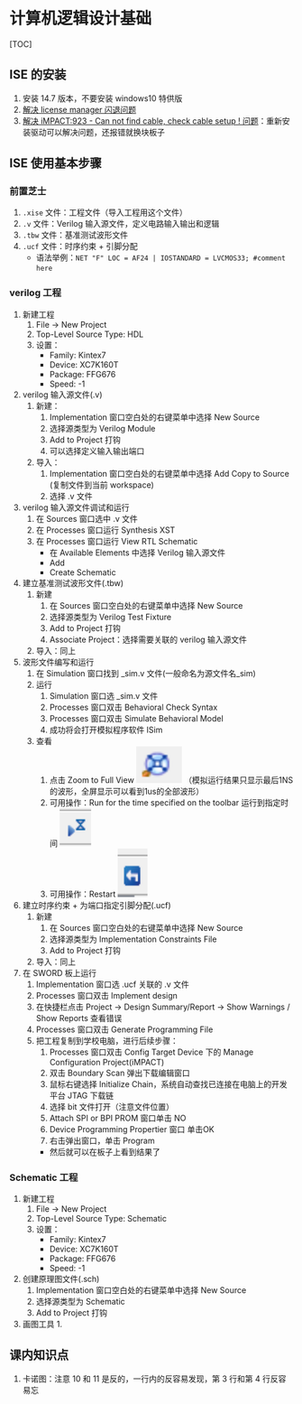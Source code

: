 # 计算机逻辑设计基础

[TOC]

## ISE 的安装

1. 安装 14.7 版本，不要安装 windows10 特供版
2. [解决 license manager 闪退问题](https://blog.csdn.net/qq_43066051/article/details/108695253)
3. [解决 iMPACT:923 - Can not find cable, check cable setup ! 问题](https://blog.csdn.net/qq_24815615/article/details/80382184)：重新安装驱动可以解决问题，还报错就换块板子

## ISE 使用基本步骤

### 前置芝士

1. `.xise` 文件：工程文件（导入工程用这个文件）
2. `.v` 文件：Verilog 输入源文件，定义电路输入输出和逻辑
3. `.tbw` 文件：基准测试波形文件
4. `.ucf` 文件：时序约束 + 引脚分配
    - 语法举例：`NET "F" LOC = AF24 | IOSTANDARD = LVCMOS33; #comment here`


### verilog 工程

1. 新建工程
    1. File -> New Project
    2. Top-Level Source Type: HDL
    3. 设置：
        - Family: Kintex7
        - Device: XC7K160T
        - Package: FFG676
        - Speed: -1
2. verilog 输入源文件(.v)
    1. 新建：
        1. Implementation 窗口空白处的右键菜单中选择 New Source
        2. 选择源类型为 Verilog Module
        3. Add to Project 打钩
        4. 可以选择定义输入输出端口
    2. 导入：
        1. Implementation 窗口空白处的右键菜单中选择 Add Copy to Source (复制文件到当前 workspace)
        2. 选择 .v 文件
3. verilog 输入源文件调试和运行
    1. 在 Sources 窗口选中 .v 文件
    2. 在 Processes 窗口运行 Synthesis XST
    3. 在 Processes 窗口运行 View RTL Schematic
        - 在 Available Elements 中选择 Verilog 输入源文件
        - Add
        - Create Schematic
4. 建立基准测试波形文件(.tbw)
    1. 新建
        1. 在 Sources 窗口空白处的右键菜单中选择 New Source
        2. 选择源类型为 Verilog Test Fixture
        3. Add to Project 打钩
        4. Associate Project：选择需要关联的 verilog 输入源文件
    2. 导入：同上
5. 波形文件编写和运行
    1. 在 Simulation 窗口找到 _sim.v 文件(一般命名为源文件名_sim)
    2. 运行
        1. Simulation 窗口选 _sim.v 文件
        2. Processes 窗口双击 Behavioral Check Syntax
        3. Processes 窗口双击 Simulate Behavioral Model
        4. 成功将会打开模拟程序软件 ISim
    3. 查看
        1. 点击 Zoom to Full View ![](img/ZoomToFullView.png) （模拟运行结果只显示最后1NS的波形，全屏显示可以看到1us的全部波形）
        2. 可用操作：Run for the time specified on the toolbar 运行到指定时间 ![](img/RunToSpecificTime.png)
        3. 可用操作：Restart ![](img/Restart.png)
6. 建立时序约束 + 为端口指定引脚分配(.ucf)
    1. 新建
        1. 在 Sources 窗口空白处的右键菜单中选择 New Source
        2. 选择源类型为 Implementation Constraints File
        3. Add to Project 打钩
    2. 导入：同上
7. 在 SWORD 板上运行
    1. Implementation 窗口选 .ucf 关联的 .v 文件
    2. Processes 窗口双击 Implement design
    3. 在快捷栏点击 Project -> Design Summary/Report -> Show Warnings / Show Reports 查看错误
    4. Processes 窗口双击 Generate Programming File
    5. 把工程复制到学校电脑，进行后续步骤：
        1. Processes 窗口双击 Config Target Device 下的 Manage Configuration Project(iMPACT)
        2. 双击 Boundary Scan 弹出下载编辑窗口
        3. 鼠标右键选择 Initialize Chain，系统自动查找已连接在电脑上的开发平台 JTAG 下载链
        4. 选择 bit 文件打开（注意文件位置）
        5. Attach SPI or BPI PROM 窗口单击 NO
        6. Device Programming Propertier 窗口 单击OK
        7. 右击弹出窗口，单击 Program
        - 然后就可以在板子上看到结果了

### Schematic 工程

1. 新建工程
    1. File -> New Project
    2. Top-Level Source Type: Schematic
    3. 设置：
        - Family: Kintex7
        - Device: XC7K160T
        - Package: FFG676
        - Speed: -1
2. 创建原理图文件(.sch)
    1. Implementation 窗口空白处的右键菜单中选择 New Source
    2. 选择源类型为 Schematic
    3. Add to Project 打钩
3. 画图工具
    1. 


## 课内知识点

1. 卡诺图：注意 10 和 11 是反的，一行内的反容易发现，第 3 行和第 4 行反容易忘